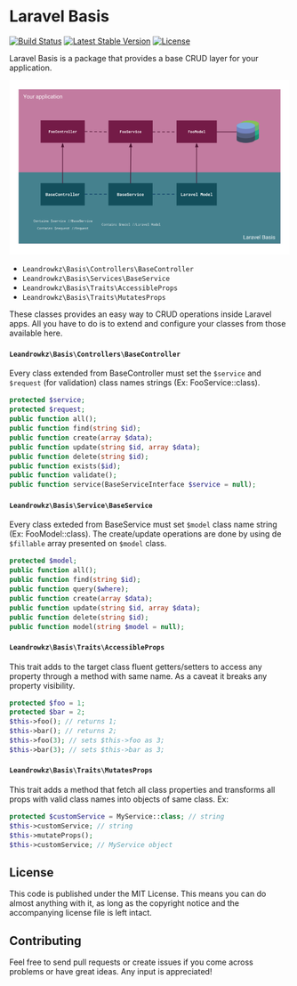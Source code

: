 # Laravel Basis
[![Build Status](https://travis-ci.com/leandrowkz/laravel-basis.svg?branch=master)](https://travis-ci.com/leandrowkz/laravel-basis)
[![Latest Stable Version](https://poser.pugx.org/leandrowkz/laravel-basis/v/stable)](https://packagist.org/packages/leandrowkz/laravel-basis)
[![License](https://poser.pugx.org/leandrowkz/laravel-basis/license)](https://packagist.org/packages/leandrowkz/laravel-basis)

Laravel Basis is a package that provides a base CRUD layer for your application.

![Laravel Basis](laravel-basis.png?raw=true "Laravel Basis")

* `Leandrowkz\Basis\Controllers\BaseController`
* `Leandrowkz\Basis\Services\BaseService`
* `Leandrowkz\Basis\Traits\AccessibleProps`
* `Leandrowkz\Basis\Traits\MutatesProps`

These classes provides an easy way to CRUD operations inside Laravel apps. All you have to do is to extend and configure your classes from those available here.

#### `Leandrowkz\Basis\Controllers\BaseController`
Every class extended from BaseController must set the `$service` and `$request` (for validation) class names strings (Ex: FooService::class).
```php
protected $service;
protected $request;
public function all();
public function find(string $id);
public function create(array $data);
public function update(string $id, array $data);
public function delete(string $id);
public function exists($id);
public function validate();
public function service(BaseServiceInterface $service = null);
```

#### `Leandrowkz\Basis\Service\BaseService`
Every class exteded from BaseService must set `$model` class name string (Ex: FooModel::class). The create/update operations are done by using de `$fillable` array presented on `$model` class.
```php
protected $model;
public function all();
public function find(string $id);
public function query($where);
public function create(array $data);
public function update(string $id, array $data);
public function delete(string $id);
public function model(string $model = null);
```

#### `Leandrowkz\Basis\Traits\AccessibleProps`
This trait adds to the target class fluent getters/setters to access any property through a method with same name. As a caveat it breaks any property visibility.
```php
protected $foo = 1;
protected $bar = 2;
$this->foo(); // returns 1;
$this->bar(); // returns 2;
$this->foo(3); // sets $this->foo as 3;
$this->bar(3); // sets $this->bar as 3;
```

#### `Leandrowkz\Basis\Traits\MutatesProps`
This trait adds a method that fetch all class properties and transforms all props with valid class names into objects of same class. Ex:
```php
protected $customService = MyService::class; // string
$this->customService; // string
$this->mutateProps();
$this->customService; // MyService object
```

## License
This code is published under the MIT License. This means you can do almost anything with it, as long as the copyright notice and the accompanying license file is left intact.

## Contributing
Feel free to send pull requests or create issues if you come across problems or have great ideas. Any input is appreciated!

